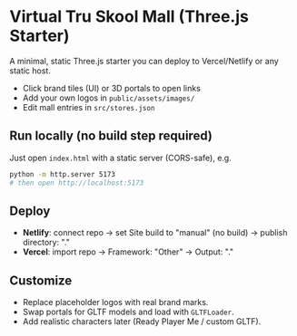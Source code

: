 # Virtual Tru Skool Mall (Three.js Starter)

A minimal, static Three.js starter you can deploy to Vercel/Netlify or any static host.
- Click brand tiles (UI) or 3D portals to open links
- Add your own logos in `public/assets/images/`
- Edit mall entries in `src/stores.json`

## Run locally (no build step required)
Just open `index.html` with a static server (CORS-safe), e.g.
```bash
python -m http.server 5173
# then open http://localhost:5173
```

## Deploy
- **Netlify**: connect repo → set Site build to "manual" (no build) → publish directory: "."
- **Vercel**: import repo → Framework: "Other" → Output: "."

## Customize
- Replace placeholder logos with real brand marks.
- Swap portals for GLTF models and load with `GLTFLoader`.
- Add realistic characters later (Ready Player Me / custom GLTF).

